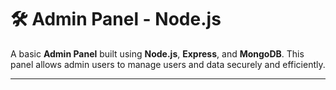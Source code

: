 # 🛠️ Admin Panel - Node.js

A basic **Admin Panel** built using **Node.js**, **Express**, and **MongoDB**. This panel allows admin users to manage users and data securely and efficiently.

---
